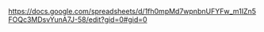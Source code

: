 https://docs.google.com/spreadsheets/d/1fh0mpMd7wpnbnUFYFw_m1IZn5FOQc3MDsvYunA7J-58/edit?gid=0#gid=0

